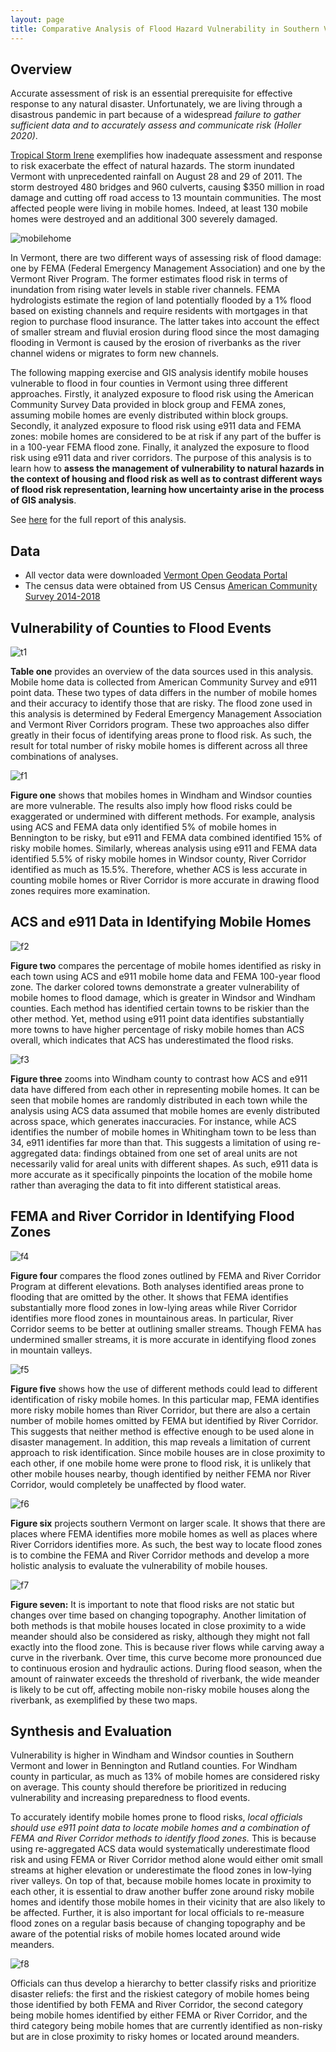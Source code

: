 ```yaml
---
layout: page
title: Comparative Analysis of Flood Hazard Vulnerability in Southern Vermont's Mobile Homes
---
```


## Overview

Accurate assessment of risk is an essential prerequisite for effective response to any natural disaster. Unfortunately, we are living through a disastrous pandemic in part because of a widespread *failure to gather sufficient data and to accurately assess and communicate risk (Holler 2020)*.

[Tropical Storm Irene](https://en.wikipedia.org/wiki/Hurricane_Irene) exemplifies how inadequate assessment and response to risk exacerbate the effect of natural hazards. The storm inundated Vermont with unprecedented rainfall on August 28 and 29 of 2011. The storm destroyed 480 bridges and 960 culverts, causing $350 million in road damage and cutting off road access to 13 mountain communities. The most affected people were living in mobile homes. Indeed, at least 130 mobile homes were destroyed and an additional 300 severely damaged.

![mobilehome](120assets/mobilehome.jpg)

In Vermont, there are two different ways of assessing risk of flood damage: one by FEMA (Federal Emergency Management Association) and one by the Vermont River Program. The former estimates flood risk in terms of inundation from rising water levels in stable river channels. FEMA hydrologists estimate the region of land potentially flooded by a 1% flood based on existing channels and require residents with mortgages in that region to purchase flood insurance. The latter takes into account the effect of smaller stream and fluvial erosion during flood since the most damaging flooding in Vermont is caused by the erosion of riverbanks as the river channel widens or migrates to form new channels.

The following mapping exercise and GIS analysis identify mobile houses vulnerable to flood in four counties in Vermont using three different approaches. Firstly, it analyzed exposure to flood risk using the American Community Survey Data provided in block group and FEMA zones, assuming mobile homes are evenly distributed within block groups. Secondly, it analyzed exposure to flood risk using e911 data and FEMA zones: mobile homes are considered to be at risk if any part of the buffer is in a 100-year FEMA flood zone. Finally, it analyzed the exposure to flood risk using e911 data and river corridors. The purpose of this analysis is to learn how to **assess the management of vulnerability to natural hazards in the context of housing and flood risk as well as to contrast different ways of flood risk representation, learning how uncertainty arise in the process of GIS analysis**.

See [here](120assets/essayrevision_emilyzhou.pdf) for the full report of this analysis.

## Data
- All vector data were downloaded [Vermont Open Geodata Portal](https://geodata.vermont.gov/)
- The census data were obtained from US Census [American Community Survey 2014-2018](https://www.census.gov/programs-surveys/acs)

## Vulnerability of Counties to Flood Events

![t1](120assets/t1.png)

**Table one** provides an overview of the data sources used in this analysis. Mobile home data is collected from American Community Survey and e911 point data. These two types of data differs in the number of mobile homes and their accuracy to identify those that are risky. The flood zone used in this analysis is determined by Federal Emergency Management Association and Vermont River Corridors program. These two approaches also differ greatly in their focus of identifying areas prone to flood risk. As such, the result for total number of risky mobile homes is different across all three combinations of analyses.

![f1](120assets/f1.png)

**Figure one** shows that mobiles homes in Windham and Windsor counties are more vulnerable. The results also imply how flood risks could be exaggerated or undermined with different methods. For example, analysis using ACS and FEMA data only identified 5% of mobile homes in Bennington to be risky, but e911 and FEMA data combined identified 15% of risky mobile homes. Similarly, whereas analysis using e911 and FEMA data identified 5.5% of risky mobile homes in Windsor county, River Corridor identified as much as 15.5%. Therefore, whether ACS is less accurate in counting mobile homes or River Corridor is more accurate in drawing flood zones requires more examination.


## ACS and e911 Data in Identifying Mobile Homes

![f2](120assets/f2.png)


**Figure two** compares the percentage of mobile homes identified as risky in each town using ACS and e911 mobile home data and FEMA 100-year flood zone. The darker colored towns demonstrate a greater vulnerability of mobile homes to flood damage, which is greater in Windsor and Windham counties. Each method has identified certain towns to be riskier than the other method. Yet, method using e911 point data identifies substantially more towns to have higher percentage of risky mobile homes than ACS overall, which indicates that ACS has underestimated the flood risks.

![f3](120assets/f3.png)

**Figure three** zooms into Windham county to contrast how ACS and e911 data have differed from each other in representing mobile homes. It can be seen that mobile homes are randomly distributed in each town while the analysis using ACS data assumed that mobile homes are evenly distributed across space, which generates inaccuracies. For instance, while ACS identifies the number of mobile homes in Whitingham town to be less than 34, e911 identifies far more than that. This suggests a limitation of using re-aggregated data: findings obtained from one set of areal units are not necessarily valid for areal units with different shapes. As such, e911 data is more accurate as it specifically pinpoints the location of the mobile home rather than averaging the data to fit into different statistical areas.

## FEMA and River Corridor in Identifying Flood Zones

![f4](120assets/f4.png)

**Figure four** compares the flood zones outlined by FEMA and River Corridor Program at different elevations. Both analyses identified areas prone to flooding that are omitted by the other. It shows that FEMA identifies substantially more flood zones in low-lying areas while River Corridor identifies more flood zones in mountainous areas. In particular, River Corridor seems to be better at outlining smaller streams. Though FEMA has undermined smaller streams, it is more accurate in identifying flood zones in mountain valleys.

![f5](120assets/f5.png)

**Figure five** shows how the use of different methods could lead to different identification of risky mobile homes. In this particular map, FEMA identifies more risky mobile homes than River Corridor, but there are also a certain number of mobile homes omitted by FEMA but identified by River Corridor. This suggests that neither method is effective enough to be used alone in disaster management. In addition, this map reveals a limitation of current approach to risk identification. Since mobile houses are in close proximity to each other, if one mobile home were prone to flood risk, it is unlikely that other mobile houses nearby, though identified by neither FEMA nor River Corridor, would completely be unaffected by flood water.

![f6](120assets/f6.png)

**Figure six** projects southern Vermont on larger scale. It shows that there are places where FEMA identifies more mobile homes as well as places where River Corridors identifies more. As such, the best way to locate flood zones is to combine the FEMA and River Corridor methods and develop a more holistic analysis to evaluate the vulnerability of mobile houses.

![f7](120assets/f7.png)

**Figure seven:** It is important to note that flood risks are not static but changes over time based on changing topography. Another limitation of both methods is that mobile houses located in close proximity to a wide meander should also be considered as risky, although they might not fall exactly into the flood zone. This is because river flows while carving away a curve in the riverbank. Over time, this curve become more pronounced due to continuous erosion and hydraulic actions. During flood season, when the amount of rainwater exceeds the threshold of riverbank, the wide meander is likely to be cut off, affecting mobile non-risky mobile houses along the riverbank, as exemplified by these two maps.

## Synthesis and Evaluation

Vulnerability is higher in Windham and Windsor counties in Southern Vermont and lower in Bennington and Rutland counties. For Windham county in particular, as much as 13% of mobile homes are considered risky on average. This county should therefore be prioritized in reducing vulnerability and increasing preparedness to flood events.

To accurately identify mobile homes prone to flood risks, *local officials should use e911 point data to locate mobile homes and a combination of FEMA and River Corridor methods to identify flood zones.* This is because using re-aggregated ACS data would systematically underestimate flood risk and using FEMA or River Corridor method alone would either omit small streams at higher elevation or underestimate the flood zones in low-lying river valleys. On top of that, because mobile homes locate in proximity to each other, it is essential to draw another buffer zone around risky mobile homes and identify those mobile homes in their vicinity that are also likely to be affected. Further, it is also important for local officials to re-measure flood zones on a regular basis because of changing topography and be aware of the potential risks of mobile homes located around wide meanders.

![f8](120assets/f8.png)

Officials can thus develop a hierarchy to better classify risks and prioritize disaster reliefs: the first and the riskiest category of mobile homes being those identified by both FEMA and River Corridor, the second category being mobile homes identified by either FEMA or River Corridor, and the third category being mobile homes that are currently identified as non-risky but are in close proximity to risky homes or located around meanders.

